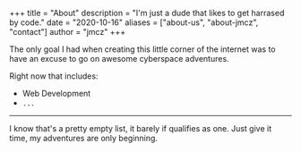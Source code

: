 +++
title = "About"
description = "I'm just a dude that likes to get harrased by code."
date = "2020-10-16"
aliases = ["about-us", "about-jmcz", "contact"]
author = "jmcz"
+++

The only goal I had when creating this little corner of the internet was to have an excuse to go on awesome cyberspace adventures. 


Right now that includes:

* Web Development
* `...`



---


I know that's a pretty empty list, it barely if qualifies as one. Just give it time, my adventures are only beginning.

